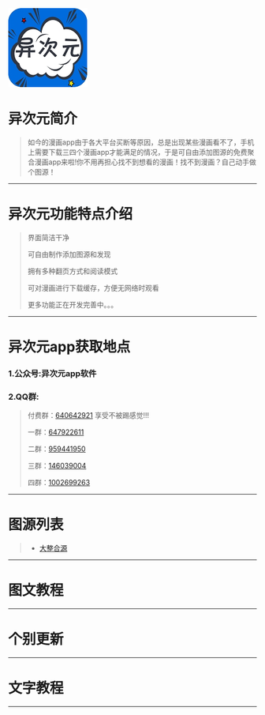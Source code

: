 <img src="./软件图片/source.jpg">

# 异次元简介

>如今的漫画app由于各大平台买断等原因，总是出现某些漫画看不了，手机上需要下载三四个漫画app才能满足的情况，于是可自由添加图源的免费聚合漫画app来啦!你不用再担心找不到想看的漫画！找不到漫画？自己动手做个图源！

---

# 异次元功能特点介绍

>界面简洁干净
>
>可自由制作添加图源和发现
>
>拥有多种翻页方式和阅读模式
>
>可对漫画进行下载缓存，方便无网络时观看
>
>更多功能正在开发完善中。。。

---

# 异次元app获取地点

### 1.公众号:异次元app软件


### 2.QQ群:


>付费群：[640642921](http://qm.qq.com/cgi-bin/qm/qr?k=-Zc_HsVIdCWsidPSihAC2zlOPgaERHsH)
享受不被踢感觉!!!
>
>
>一群：[647922611](http://qm.qq.com/cgi-bin/qm/qr?k=mTJNcgCTs1gwe7hPN791S4k0gRnv4eY-)
>
>
>二群：[959441950](http://qm.qq.com/cgi-bin/qm/qr?k=nOi8NLsHKzvacaJTbYd9_5_YnVEm4Ba3)
>
>
>三群：[146039004](http://qm.qq.com/cgi-bin/qm/qr?k=szcg5QOxMAOTEg3BN4eWkOoZCez0_ngP)
>
>
>四群：[1002699263](http://qm.qq.com/cgi-bin/qm/qr?k=ObITPKZs9HeTLNP4T1rtSWdXGMxb1lsd)
>
---

# 图源列表

>- [大整合源](图源.txt)

---

# 图文教程

---

# 个别更新

---

# 文字教程

---




